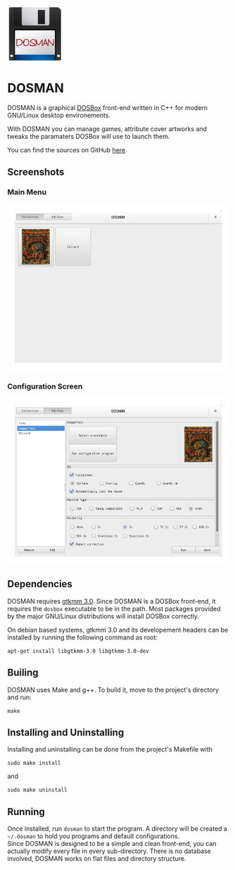 ![Icon](https://raw.githubusercontent.com/Marneus68/DOSMAN/master/img/diskicon.png)

DOSMAN
======

DOSMAN is a graphical [DOSBox](http://www.dosbox.com/) front-end written in C++ for modern GNU/Linux desktop environements.

With DOSMAN you can manage games, attribute cover artworks and tweaks the paramaters DOSBox will use to launch them.

You can find the sources on GitHub [here](https://github.com/Marneus68/DOSMAN). 

Screenshots
-----------

### Main Menu
![Main menu](https://raw.githubusercontent.com/Marneus68/DOSMAN/master/img/cap1.png)

###  Configuration Screen
![Configuration screen](https://raw.githubusercontent.com/Marneus68/DOSMAN/master/img/cap2.png)

Dependencies
------------

DOSMAN requires [gtkmm 3.0](http://www.gtkmm.org/en/). Since DOSMAN is a DOSBox front-end, it requires the `dosbox` executable to be in the path. Most packages provided by the major GNU/Linux distributions will install DOSBox correctly.

On debian based systems, gtkmm 3.0 and its developement headers can be installed by running the following command as root:    

    apt-get install libgtkmm-3.0 libgtkmm-3.0-dev


Builing
-------

DOSMAN uses Make and g++. To build it, move to the project's directory and run:    

    make


Installing and Uninstalling
---------------------------

Installing and uninstalling can be done from the project's Makefile with

    sudo make install

and

    sudo make uninstall

Running
-------

Once installed, run `dosman` to start the program. A directory will be created a `~/.dosman` to hold you programs and default configurations.  
Since DOSMAN is designed to be a simple and clean front-end, you can actually modify every file in every sub-directory. There is no database involved, DOSMAN works on flat files and directory structure.



